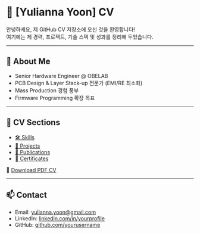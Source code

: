 # 💼 [Yulianna Yoon] CV

안녕하세요, 제 GitHub CV 저장소에 오신 것을 환영합니다!  
여기에는 제 경력, 프로젝트, 기술 스택 및 성과를 정리해 두었습니다.  

---

## 📌 About Me
- Senior Hardware Engineer @ OBELAB
- PCB Design & Layer Stack-up 전문가 (EMI/RE 최소화)
- Mass Production 경험 풍부
- Firmware Programming 확장 목표

---

## 🔗 CV Sections
- [🛠 Skills](./docs/skills.md)
- [📂 Projects](./docs/projects.md)
- [📜 Publications](./docs/publications.md)
- [🏅 Certificates](./docs/certificates.md)

📑 [Download PDF CV](./cv.pdf)

---

## 📫 Contact
- Email: yulianna.yoon@gmail.com  
- LinkedIn: [linkedin.com/in/yourprofile](www.linkedin.com/in/yulianna-yoon-xmars369369)  
- GitHub: [github.com/yourusername](https://github.com/yourusername)  
